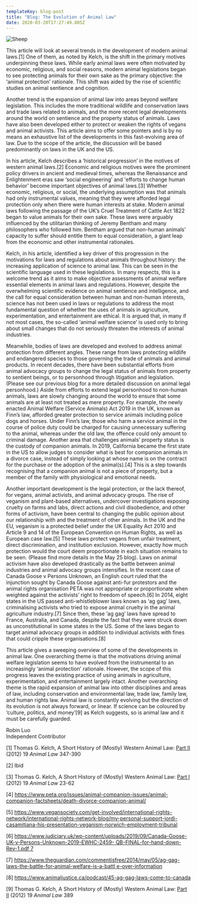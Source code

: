 ```yaml
---
templateKey: blog-post
title: "Blog: The Evolution of Animal Law"
date: 2020-03-20T17:27:49.805Z
---
```

![Sheep](/img/921203f0-2fe9-4102-a7da-fe12855bff13.jpeg "Blog: The Evolution of Animal Law")

<!--StartFragment-->



This article will look at several trends in the development of modern animal laws.\[1] One of them, as noted by Kelch, is the shift in the primary motives underpinning these laws. While early animal laws were often motivated by economic, religious, and social reasons, modern animal legislations began to see protecting animals for their own sake as the primary objective: the ‘animal protection’ rationale. This shift was aided by the rise of scientific studies on animal sentience and cognition.

Another trend is the expansion of animal law into areas beyond welfare legislation. This includes the more traditional wildlife and conservation laws and trade laws related to animals, and the more recent legal developments around the world on sentience and the property status of animals. Laws have also been developed either to protect or weaken the rights of vegans and animal activists. This article aims to offer some pointers and is by no means an exhaustive list of the developments in this fast-evolving area of law. Due to the scope of the article, the discussion will be based predominantly on laws in the UK and the US.

In his article, Kelch describes a ‘historical progression’ in the motives of western animal laws.\[2] Economic and religious motives were the prominent policy drivers in ancient and medieval times, whereas the Renaissance and Enlightenment eras saw ‘social engineering’ and 'efforts to change human behavior’ become important objectives of animal laws.\[3] Whether economic, religious, or social, the underlying assumption was that animals had only instrumental values, meaning that they were afforded legal protection only when there were human interests at stake. Modern animal laws following the passage of the UK’s Cruel Treatment of Cattle Act 1822 began to value animals for their own sake. These laws were arguably influenced by the utilitarian thinking of Jeremy Bentham and many philosophers who followed him. Bentham argued that non-human animals’ capacity to suffer should entitle them to equal consideration, a giant leap from the economic and other instrumental rationales.

Kelch, in his article, identified a key driver of this progression in the motivations for laws and regulations about animals throughout history: the increasing application of science to animal law. This can be seen in the scientific language used in these legislations. In many respects, this is a welcome trend as it aims to make objective assessments of animal welfare essential elements in animal laws and regulations. However, despite the overwhelming scientific evidence on animal sentience and intelligence, and the call for equal consideration between human and non-human interests, science has not been used in laws or regulations to address the most fundamental question of whether the uses of animals in agriculture, experimentation, and entertainment are ethical. It is argued that, in many if not most cases, the so-called ‘animal welfare science’ is used only to bring about small changes that do not seriously threaten the interests of animal industries.

Meanwhile, bodies of laws are developed and evolved to address animal protection from different angles. These range from laws protecting wildlife and endangered species to those governing the trade of animals and animal products. In recent decades, there have been substantial efforts from animal advocacy groups to change the legal status of animals from property to sentient beings, or to personhood through litigation and legislation. (Please see our previous blog for a more detailed discussion on animal legal personhood.) Aside from efforts to extend legal personhood to non-human animals, laws are slowly changing around the world to ensure that some animals are at least not treated as mere property. For example, the newly enacted Animal Welfare (Service Animals) Act 2019 in the UK, known as Finn’s law, afforded greater protection to service animals including police dogs and horses. Under Finn’s law, those who harm a service animal in the course of police duty could be charged for causing unnecessary suffering to the animal, whereas under the old law, the offence could only amount to criminal damage. Another area that challenges animals’ property status is the custody of companion animals. In 2019, California became the first state in the US to allow judges to consider what is best for companion animals in a divorce case, instead of simply looking at whose name is on the contract for the purchase or the adoption of the animal(s).\[4] This is a step towards recognising that a companion animal is not a piece of property, but a member of the family with physiological and emotional needs.

Another important development is the legal protection, or the lack thereof, for vegans, animal activists, and animal advocacy groups. The rise of veganism and plant-based alternatives, undercover investigations exposing cruelty on farms and labs, direct actions and civil disobedience, and other forms of activism, have been central to changing the public opinion about our relationship with and the treatment of other animals. In the UK and the EU, veganism is a protected belief under the UK Equality Act 2010 and Article 9 and 14 of the European Convention on Human Rights, as well as European case law.\[5] These laws protect vegans from unfair treatment, direct discrimination, and institution exclusion. However, exactly how much protection would the court deem proportionate in each situation remains to be seen. (Please find more details in the May 25 blog). Laws on animal activism have also developed drastically as the battle between animal industries and animal advocacy groups intensifies. In the recent case of Canada Goose v Persons Unknown, an English court ruled that the injunction sought by Canada Goose against anti-fur protestors and the animal rights organisation PETA was not appropriate or proportionate when weighted against the activists’ right to freedom of speech.\[6] In 2014, eight states in the US passed anti-whistleblower laws known as ‘ag gag’ laws, criminalising activists who tried to expose animal cruelty in the animal agriculture industry.\[7] Since then, these ‘ag gag’ laws have spread to France, Australia, and Canada, despite the fact that they were struck down as unconstitutional in some states in the US. Some of the laws began to target animal advocacy groups in addition to individual activists with fines that could cripple these organisations.\[8]

This article gives a sweeping overview of some of the developments in animal law. One overarching theme is that the motivations driving animal welfare legislation seems to have evolved from the instrumental to an increasingly ‘animal protection’ rationale. However, the scope of this progress leaves the existing practice of using animals in agriculture, experimentation, and entertainment largely intact. Another overarching theme is the rapid expansion of animal law into other disciplines and areas of law, including conservation and environmental law, trade law, family law, and human rights law. Animal law is constantly evolving but the direction of its evolution is not always forward, or linear. If science can be coloured by ‘culture, politics, and money’\[9] as Kelch suggests, so is animal law and it must be carefully guarded.

Robin Luo\
Independent Contributor



\[1] Thomas G. Kelch, A Short History of (Mostly) Western Animal Law: [Part II](https://www.animallaw.info/article/short-history-mostly-western-animal-law-part-ii) (2012) 19 *Animal Law* 347-390

\[2] Ibid

\[3] Thomas G. Kelch, A Short History of (Mostly) Western Animal Law: [Part I](https://www.animallaw.info/article/short-history-mostly-western-animal-law-part-i) (2012) 19 *Animal Law* 23-62

\[4] https://www.peta.org/issues/animal-companion-issues/animal-companion-factsheets/death-divorce-companion-animal/

\[5] https://www.vegansociety.com/get-involved/international-rights-network/international-rights-network-blog/my-personal-support-jordi-casamitjana-his-presentation-veganism-norwich-employment-tribunal

\[6] [https://www.judiciary.uk/wp-content/uploads/2019/09/Canada-Goose-UK-v-Persons-Unknown-2019-EWHC-2459- QB-FINAL-for-hand-down-Rev-1.pdf 7](https://www.judiciary.uk/wp-content/uploads/2019/09/Canada-Goose-UK-v-Persons-Unknown-2019-EWHC-2459-QB-FINAL-for-hand-down-Rev-1.pdf)

\[7] [https://www.theguardian.com/commentisfree/2014/may/05/ag-gag-laws-the-battle-for-animal-welfare-is-a-battl e-over-information](https://www.theguardian.com/commentisfree/2014/may/05/ag-gag-laws-the-battle-for-animal-welfare-is-a-battle-over-information)

\[8] <https://www.animaljustice.ca/podcast/45-ag-gag-laws-come-to-canada>

\[9] Thomas G. Kelch, A Short History of (Mostly) Western Animal Law: [Part II](https://www.animallaw.info/article/short-history-mostly-western-animal-law-part-ii) (2012) 19 *Animal Law* 389

<!--EndFragment-->
